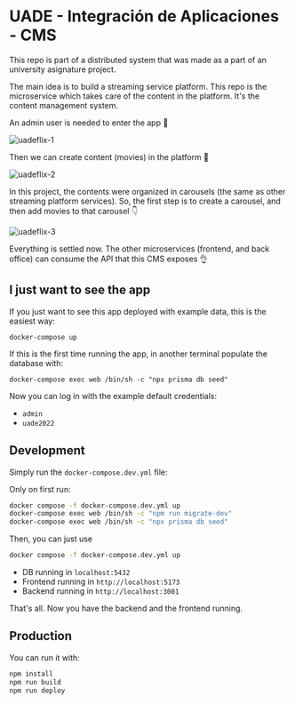# UADE - Integración de Aplicaciones - CMS

This repo is part of a distributed system that was made as a part of an university asignature project.

The main idea is to build a streaming service platform. This repo is the microservice which takes care of the content in the platform. It's the content management system.

An admin user is needed to enter the app 🪪

![uadeflix-1](https://user-images.githubusercontent.com/11776905/201707921-0fd78eef-1582-4d33-89a3-ec09f7735cc8.gif)

Then we can create content (movies) in the platform 🎥

![uadeflix-2](https://user-images.githubusercontent.com/11776905/199602621-36b2084e-ccd4-46a8-9448-460d2f4aad71.gif)

In this project, the contents were organized in carousels (the same as other streaming platform services). So, the first step is to create a carousel, and then add movies to that carousel 👇

![uadeflix-3](https://user-images.githubusercontent.com/11776905/201707939-3cd51fa3-1c1a-4e8f-aa6a-da404774ecf4.gif)

Everything is settled now. The other microservices (frontend, and back office) can consume the API that this CMS exposes 👌

## I just want to see the app

If you just want to see this app deployed with example data, this is the easiest way:

```
docker-compose up
```

If this is the first time running the app, in another terminal populate the database with:
```
docker-compose exec web /bin/sh -c "npx prisma db seed"
```

Now you can log in with the example default credentials:

* `admin`
* `uade2022`
## Development

Simply run the `docker-compose.dev.yml` file:

Only on first run:

```sh
docker compose -f docker-compose.dev.yml up
docker-compose exec web /bin/sh -c "npm run migrate-dev"
docker-compose exec web /bin/sh -c "npx prisma db seed"
```

Then, you can just use

```sh
docker compose -f docker-compose.dev.yml up
```

* DB running in `localhost:5432`
* Frontend running in `http://localhost:5173`
* Backend running in `http://localhost:3001`

That's all. Now you have the backend and the frontend running.
## Production

You can run it with:

```sh
npm install
npm run build
npm run deploy
```
